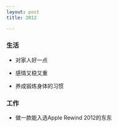 ```yaml
---
layout: post
title: 2012

---
```



### 生活

* 对家人好一点

* 感情又稳又重

* 养成锻炼身体的习惯

### 工作

* 做一款能入选Apple Rewind 2012的东东
